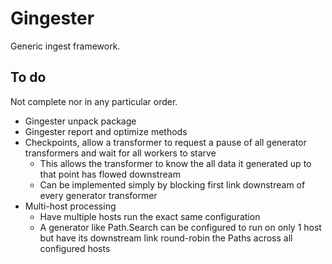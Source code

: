 # Gingester

Generic ingest framework.


## To do

Not complete nor in any particular order.

- Gingester unpack package
- Gingester report and optimize methods
- Checkpoints, allow a transformer to request a pause of all generator transformers and wait for all workers to starve
    - This allows the transformer to know the all data it generated up to that point has flowed downstream
    - Can be implemented simply by blocking first link downstream of every generator transformer
- Multi-host processing
    - Have multiple hosts run the exact same configuration
    - A generator like Path.Search can be configured to run on only 1 host but have its downstream link round-robin the Paths across all configured hosts